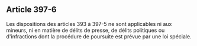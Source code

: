 Article 397-6
----
Les dispositions des articles 393 à 397-5 ne sont applicables ni aux mineurs, ni
en matière de délits de presse, de délits politiques ou d'infractions dont la
procédure de poursuite est prévue par une loi spéciale.
